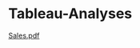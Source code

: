 # Tableau-Analyses
[Sales.pdf](https://github.com/Shuvam-M-Astro/Tableau-Analyses/files/11242602/Sales.pdf)
